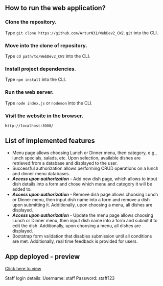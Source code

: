## How to run the web application?
### Clone the repository.
Type ```git clone https://github.com/ArturN31/WebDev2_CW2.git``` into the CLI.

### Move into the clone of repository.
Type ```cd path/to/WebDev2_CW2``` into the CLI.

### Install project dependencies.
Type ```npm install``` into the CLI.

### Run the web server.
Type ```node index.js``` or ```nodemon``` into the CLI.

### Visit the website in the browser.
```http://localhost:3000/```

## List of implemented features
- Menu page allows choosing Lunch or Dinner menu, then category, e.g., lunch specials, salads, etc. Upon selection, available dishes are retrieved from a database and displayed to the user.
- Successful authorization allows performing CRUD operations on a lunch and dinner menu databases.
- **_Access upon authorization_** - Add new dish page, which allows to input dish details into a form and chose which menu and category it will be added to.
- **_Access upon authorization_** - Remove dish page allows choosing Lunch or Dinner menu, then input dish name into a form and remove a dish upon submitting it. Additionally, upon choosing a menu, all dishes are displayed.
- **_Access upon authorization_** - Update the menu page allows choosing Lunch or Dinner menu, then input dish name into a form and submit it to edit the dish. Additionally, upon choosing a menu, all dishes are displayed.
- Bootstrap form validation that disables submission until all conditions are met. Additionally, real time feedback is provided for users.

## App deployed - preview
[Click here to view](https://webdev-cw2.herokuapp.com/)

Staff login details:
Username: staff
Password: staff123
